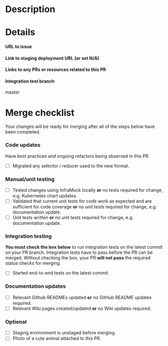 # Description
<!---  Write a brief description of what your code does and how it relates to the issue it is resolving or feature enhancement it is implementing. -->

# Details
#### URL to issue
<!---
  Delete this comment and include the URL of the issue the pull request is related to.
  If no issue exists for this PR, replace this comment with N/A.

  Your pull request will not pass the required checks if this is not followed.
-->

#### Link to staging deployment URL (or set N/A)
<!---
  Delete this comment and include the URL of the staging environment for this pull request.
  Refer to https://github.com/biomage-ltd/biomage-utils#stage on how to stage a staging environment.
  If a staging environment for testing is not necessary for this PR, replace this comment with N/A 
  and explain why a staging environment is not required for this PR.

  Your pull request will not pass the required checks if this is not followed.
-->

#### Links to any PRs or resources related to this PR
<!---
  Delete this comment and include the URLs of any pull requests that are related to this PR.
  Place each PR on a new line.
-->

#### Integration test branch
master
<!---
  The branch of the integration test this PR will be run against

  If you DID NOT modify the integration tests for this PR, this can be left as `master`.

  If you DID modify the integration tests for this PR, add the name of the branch you created
  in biomage-ltd/testing that will be used to test this branch.
-->

# Merge checklist
Your changes will be ready for merging after all of the steps below have been completed.
<!---
  The required checks will not pass until all the boxes below have been checked.
-->

### Code updates
Have best practices and ongoing refactors being observed in this PR
- [ ] Migrated any selector / reducer used to the new format.

### Manual/unit testing
- [ ] Tested changes using InfraMock locally **or** no tests required for change, e.g. Kubernetes chart updates.
- [ ] Validated that current unit tests for code work as expected and are sufficient for code coverage **or** no unit tests required for change, e.g. documentation update.
- [ ] Unit tests written **or** no unit tests required for change, e.g. documentation update.

<!---
  Download the latest production data using `biomage experiment pull`.
  To set up easy local testing with inframock, follow the instructions here: https://github.com/biomage-ltd/inframock
  To deploy to the staging environment, follow the instructions here: https://github.com/biomage-ltd/biomage-utils
-->

### Integration testing
**You must check the box below** to run integration tests on the latest commit on your PR branch.
Integration tests have to pass before the PR can be merged. Without checking the box, your PR
**will not pass** the required status checks for merging.

- [ ] Started end-to-end tests on the latest commit.

### Documentation updates
- [ ] Relevant Github READMEs updated **or** no GitHub README updates required.
- [ ] Relevant Wiki pages created/updated **or** no Wiki updates required.

### Optional
- [ ] Staging environment is unstaged before merging.
- [ ] Photo of a cute animal attached to this PR.
